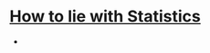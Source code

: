 # [How to lie with Statistics](https://www.google.com/url?sa=t&rct=j&q=&esrc=s&source=web&cd=&ved=2ahUKEwiaxbbb0Pf-AhUZFFkFHUVAAesQFnoECA8QAQ&url=https%3A%2F%2Fwww.researchgate.net%2Fprofile%2FGrigori-Evreinov%2Fpost%2FData-visualization-which-is-best-for-within-and-cross-source-data%2Fattachment%2F5b0690b6b53d2f63c3cdcad5%2FAS%253A629755908993031%25401527156917765%2Fdownload%2FHow-to-Lie-with-Statistics.pdf&usg=AOvVaw0ImDBraHH5PQd18xH1xQqu)
- 